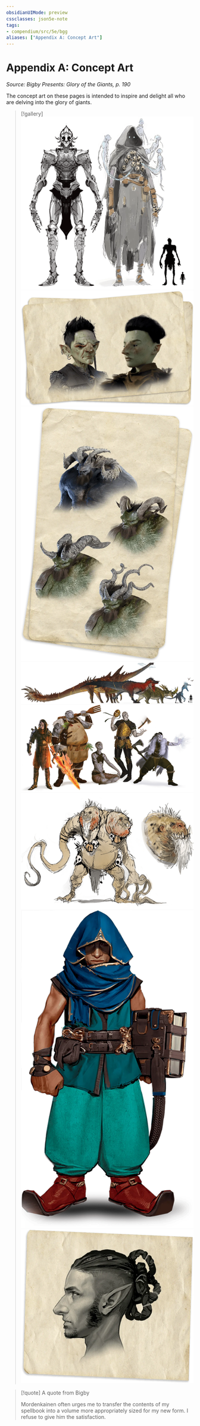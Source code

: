 ```yaml
---
obsidianUIMode: preview
cssclasses: json5e-note
tags:
- compendium/src/5e/bgg
aliases: ["Appendix A: Concept Art"]
---
```

# Appendix A: Concept Art
*Source: Bigby Presents: Glory of the Giants, p. 190* 

The concept art on these pages is intended to inspire and delight all who are delving into the glory of giants.

> [!gallery]
> ![Death giants are as tall a...](https://raw.githubusercontent.com/5etools-mirror-3/5etools-img/main/book/BGG/133-07-001.death-giants.webp#gallery "Death giants are as tall as their cloud giant ancestors, and even more gaunt")
> ![Fensirs bear little resemb...](https://raw.githubusercontent.com/5etools-mirror-3/5etools-img/main/book/BGG/134-07-002.fensirs.webp#gallery "Fensirs bear little resemblance to their troll ancestors")
> ![Gargantuas boast a variety of impressive horns](https://raw.githubusercontent.com/5etools-mirror-3/5etools-img/main/book/BGG/135-07-003.gargantua-horns.webp#gallery)
> ![Truly colossal dinosaurs l...](https://raw.githubusercontent.com/5etools-mirror-3/5etools-img/main/book/BGG/136-07-004.dinosaurs.webp#gallery "Truly colossal dinosaurs live alongside giants in some remote enclaves")
> ![Goliaths often adopt the h...](https://raw.githubusercontent.com/5etools-mirror-3/5etools-img/main/book/BGG/137-07-005.goliaths.webp#gallery "Goliaths often adopt the habits and learn the magic of giants")
> ![An echo of Demogorgon's tw...](https://raw.githubusercontent.com/5etools-mirror-3/5etools-img/main/book/BGG/138-07-006.echo-demogorgons.webp#gallery "An echo of Demogorgon's two heads often howl and bite at each other")
> ![](https://raw.githubusercontent.com/5etools-mirror-3/5etools-img/main/book/BGG/139-07-007.bigby.webp#gallery)
> ![](https://raw.githubusercontent.com/5etools-mirror-3/5etools-img/main/book/BGG/140-07-008.bigby-sketch.webp#gallery)

> [!quote] A quote from Bigby  
> 
> Mordenkainen often urges me to transfer the contents of my spellbook into a volume more appropriately sized for my new form. I refuse to give him the satisfaction.